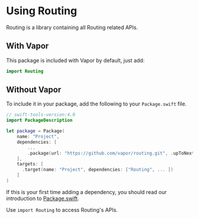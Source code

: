 # Using Routing

Routing is a library containing all Routing related APIs.

## With Vapor

This package is included with Vapor by default, just add:

```swift
import Routing
```

## Without Vapor

To include it in your package, add the following to your `Package.swift` file.

```swift
// swift-tools-version:4.0
import PackageDescription

let package = Package(
    name: "Project",
    dependencies: [
        ...
        .package(url: "https://github.com/vapor/routing.git", .upToNextMajor(from: "3.0.0")),
    ],
    targets: [
      .target(name: "Project", dependencies: ["Routing", ... ])
    ]
)
```

If this is your first time adding a dependency, you should read our introduction to [Package.swift](../getting-started/spm.md).

Use `import Routing` to access Routing's APIs.
